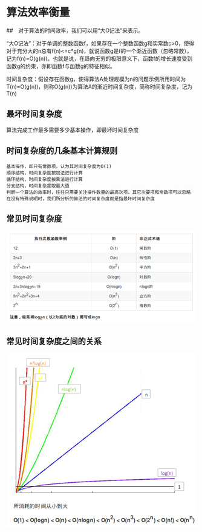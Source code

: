 # 算法效率衡量
##　对于算法的时间效率，我们可以用“大O记法”来表示。

“大O记法”：对于单调的整数函数f，如果存在一个整数函数g和实常数c>0，使得对于充分大的n总有f(n)<=c*g(n)，就说函数g是f的一个渐近函数（忽略常数），记为f(n)=O(g(n))。也就是说，在趋向无穷的极限意义下，函数f的增长速度受到函数g的约束，亦即函数f与函数g的特征相似。

时间复杂度：假设存在函数g，使得算法A处理规模为n的问题示例所用时间为T(n)=O(g(n))，则称O(g(n))为算法A的渐近时间复杂度，简称时间复杂度，记为T(n)

## 最坏时间复杂度
算法完成工作最多需要多少基本操作，即最坏时间复杂度

## 时间复杂度的几条基本计算规则
    基本操作，即只有常数项，认为其时间复杂度为O(1)
    顺序结构，时间复杂度按加法进行计算
    循环结构，时间复杂度按乘法进行计算
    分支结构，时间复杂度取最大值
    判断一个算法的效率时，往往只需要关注操作数量的最高次项，其它次要项和常数项可以忽略
    在没有特殊说明时，我们所分析的算法的时间复杂度都是指最坏时间复杂度

## 常见时间复杂度
![0.0](image/0.0.png)
## 常见时间复杂度之间的关系
![0.1](image/0.1.png)
